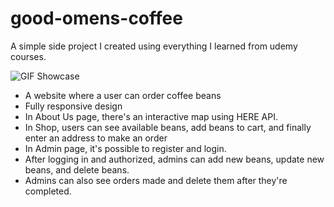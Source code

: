 # good-omens-coffee

A simple side project I created using everything I learned from udemy courses.

![GIF Showcase](https://imgur.com/a/6fiZ1yJ)

- A website where a user can order coffee beans
- Fully responsive design
- In About Us page, there's an interactive map using HERE API.
- In Shop, users can see available beans, add beans to cart, and finally enter an address to make an order
- In Admin page, it's possible to register and login.
- After logging in and authorized, admins can add new beans, update new beans, and delete beans.
- Admins can also see orders made and delete them after they're completed.
